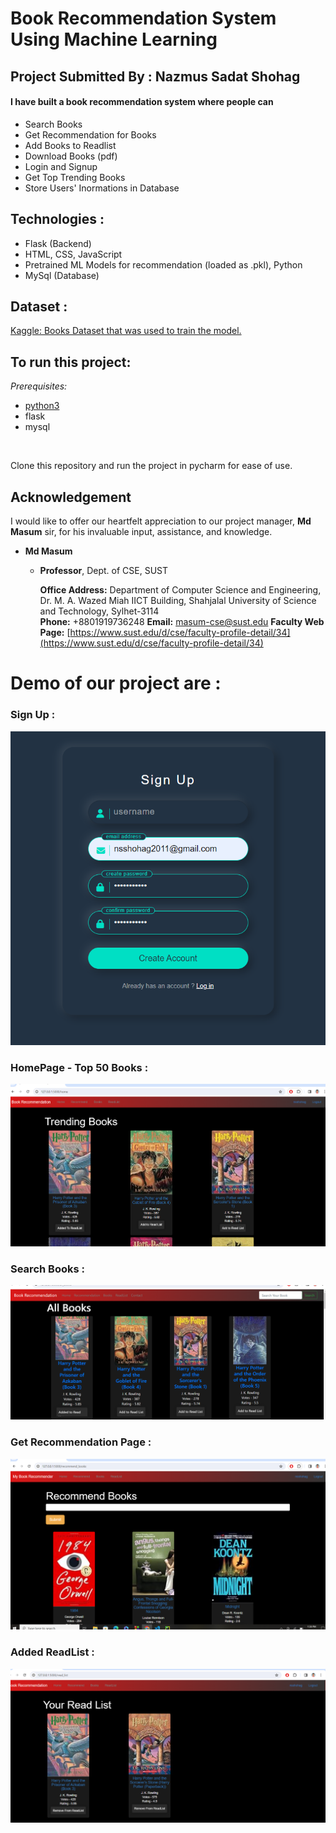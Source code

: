 # Book Recommendation System Using Machine Learning
## Project Submitted By : Nazmus Sadat Shohag

#### I have built a book recommendation system where people can
 - Search Books
 - Get Recommendation for Books 
 - Add Books to Readlist
 - Download Books (pdf)
 - Login and Signup
 - Get Top Trending Books
 - Store Users' Inormations in Database
##  Technologies :
 - Flask (Backend)
 - HTML, CSS, JavaScript
 - Pretrained ML Models for recommendation (loaded as .pkl), Python
 - MySql (Database)

## Dataset :
[Kaggle: Books Dataset that was used to train the model.](https://www.kaggle.com/datasets/arashnic/book-recommendation-dataset)

## To run this project:
*Prerequisites:*

- [python3](https://www.python.org/downloads/release/python-380/)
- flask
- mysql
<br>

Clone this repository and run the project in pycharm for ease of use. 

## Acknowledgement
I would like to offer our heartfelt appreciation to our project manager, **Md Masum** sir, for his invaluable input, assistance, and knowledge.

- **Md Masum**

  - **Professor**, Dept. of CSE, SUST
  
    **Office Address:** Department of Computer Science and Engineering, Dr. M. A. Wazed Miah IICT Building, Shahjalal University of Science and Technology,          Sylhet-3114  
    **Phone:** +8801919736248
    **Email:** masum-cse@sust.edu 
     **Faculty Web Page:**
     [https://www.sust.edu/d/cse/faculty-profile-detail/34](https://www.sust.edu/d/cse/faculty-profile-detail/34)

# Demo of our project are :
### Sign Up :
![SignUp, Login](https://github.com/nsshohag/book_recommendation/blob/main/SignUp.PNG)

### HomePage - Top 50 Books :
![Home Page](https://github.com/nsshohag/book_recommendation/blob/main/HomePage_Trending.PNG)

### Search Books : 
![Seacrh Books](https://github.com/nsshohag/book_recommendation/blob/main/Search%20Books.PNG)

### Get Recommendation Page : 
![Get Recommendation Page](https://github.com/nsshohag/book_recommendation/blob/main/Recommend_Page.PNG)
### Added ReadList : 
![ReadList](https://github.com/nsshohag/book_recommendation/blob/main/Read_List.PNG)

